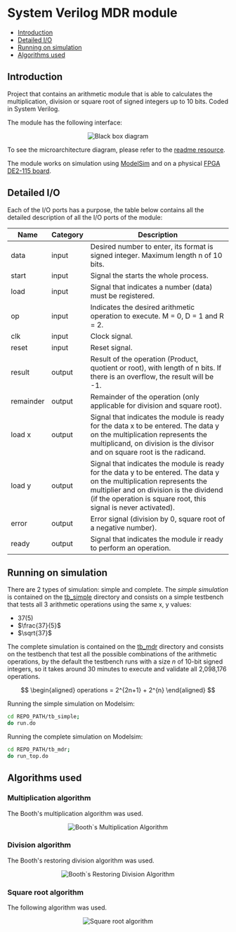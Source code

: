 # System Verilog MDR module
- [Introduction](#introduction)
- [Detailed I/O](#detailed-io)
- [Running on simulation](#running-on-simulation)
- [Algorithms used](#algorithms-used)

## Introduction
Project that contains an arithmetic module that is able to calculates the multiplication, division or square root of signed integers up to 10 bits. Coded in System Verilog.

The module has the following interface:
<div align='center'>
<img src='./readme_resources/black-box-diagram.png' alt='Black box diagram'>
</div>

To see the microarchitecture diagram, please refer to the [readme resource](https://github.com/GustavoRuedaEnriquez/mdr-sv/blob/master/readme_resources/microarchitecture-diagram.svg).

The module works on simulation using [ModelSim](https://www.intel.com/content/www/us/en/software/programmable/quartus-prime/model-sim.html) and on a physical [FPGA DE2-115 board](https://fpgacloud.intel.com/devstore/board/altera-de2-115-development-and-education-board/).

## Detailed I/O
Each of the I/O ports has a purpose, the table below contains all the detailed description of all the I/O ports of the module:

| Name      | Category | Description                                                                                                                                                                                  |
|-----------|----------|----------------------------------------------------------------------------------------------------------------------------------------------------------------------------------------------|
| data      | input    | Desired number to enter, its format is signed integer. Maximum length n of 10 bits.                                                                                                          |
| start     | input    | Signal the starts the whole process.                                                                                                                                                         |
| load      | input    | Signal that indicates a number (data) must be registered.                                                                                                                                    |
| op        | input    | Indicates the desired arithmetic operation to execute. M = 0, D = 1 and R = 2.                                                                                                               |
| clk       | input    | Clock signal.                                                                                                                                                                                |
| reset     | input    | Reset signal.                                                                                                                                                                                |
| result    | output   | Result of the operation (Product, quotient or root), with length of n bits. If there is an overflow, the result will be -1.                                                                  |
| remainder | output   | Remainder of the operation (only applicable for division and square root).                                                                                                                   |
| load x    | output   | Signal that indicates the module is ready for the data x to be entered. The data y on the multiplication represents the multiplicand, on division is the divisor and on square root is the radicand. |
| load y    | output   | Signal that indicates the module is ready for the data y to be entered. The data y on the multiplication represents the multiplier and on division is the dividend (if the operation is square root, this signal is never activated). |
| error     | output   | Error signal (division by 0, square root of a negative number).                                                                                                                              |
| ready     | output   | Signal that indicates the module ir ready to perform an operation.                                                                                                                           |

## Running on simulation
There are 2 types of simulation: simple and complete. The _simple simulation_ is contained on the [tb_simple](https://github.com/GustavoRuedaEnriquez/mdr-sv/blob/master/tb_simple/) directory and consists on a simple testbench that tests all 3 arithmetic operations using the same x, y values:

* $37(5)$
* $\frac{37}{5}$
* $\sqrt{37}$

The complete simulation is contained on the [tb_mdr](https://github.com/GustavoRuedaEnriquez/mdr-sv/blob/master/tb_mdr/) directory and consists on the testbench that test all the possible combinations of the arithmetic operations, by the default the testbench runs with a size _n_ of 10-bit signed integers, so it takes around 30 minutes to execute and validate all 2,098,176 operations.

$$
\begin{aligned}
 operations =  2^{2n+1} + 2^{n}
\end{aligned}
$$

Running the simple simulation on Modelsim:
```bash
cd REPO_PATH/tb_simple;
do run.do
```

Running the complete simulation on Modelsim:
```bash
cd REPO_PATH/tb_mdr;
do run_top.do
```

## Algorithms used
### Multiplication algorithm
The Booth's multiplication algorithm was used.
<div align='center'>
<img src='./readme_resources/algorithm-booths-multiplication.drawio.png' alt='Booth`s Multiplication Algorithm'>
</div>

### Division algorithm
The Booth's restoring division algorithm was used.
<div align='center'>
<img src='./readme_resources/algorithm-booths-restoring-division.drawio.png' alt='Booth`s Restoring Division Algorithm'>
</div>

### Square root algorithm
The following algorithm was used.
<div align='center'>
<img src='./readme_resources/algorithm-square-root.drawio.png' alt='Square root algorithm'>
</div>
